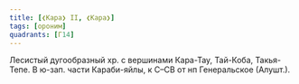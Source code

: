 ```yaml
---
title: [❮Кара❯ II, ❮Кара❯]
tags: [ороним]
quadrants: [Г14]
---
```


Лесистый дугообразный хр. с вершинами Кара-Тау, Тай-Коба, Такья-Тепе. В ю-зап.
части Караби-яйлы, к С–СВ от нп Генеральское (Алушт.).
